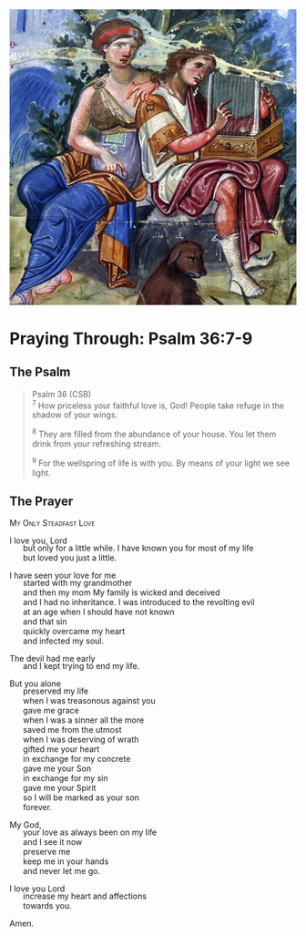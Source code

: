 <img class="intro-right" src="../images/art-paris-psalter.jpg">

<style>
  li {list-style-type: none;}
  p + ul {
    margin-top: -18px;
}
</style>

# Praying Through: Psalm 36:7-9

## The Psalm

>Psalm 36 (CSB)  
><sup>7</sup> How priceless your faithful love is, God! People take refuge in the shadow of your wings. 
>
><sup>8</sup> They are filled from the abundance of your house. You let them drink from your refreshing stream. 
>
><sup>9</sup> For the wellspring of life is with you. By means of your light we see light. 

## The Prayer

<div style="font-variant: small-caps;">
My Only Steadfast Love
</div>

I love you, Lord
* but only for a little while.
I have known you for most of my life
* but loved you just a little.

I have seen your love for me
* started with my grandmother
* and then my mom
My family is wicked and deceived
* and I had no inheritance.
I was introduced to the revolting evil
* at an age when I should have not known
* and that sin
* quickly overcame my heart
* and infected my soul.

The devil had me early
* and I kept trying to end my life.

But you alone
* preserved my life
* when I was treasonous against you
* gave me grace
* when I was a sinner all the more
* saved me from the utmost
* when I was deserving of wrath
* gifted me your heart
* in exchange for my concrete
* gave me your Son
* in exchange for my sin
* gave me your Spirit
* so I will be marked as your son
* forever.

My God,
* your love as always been on my life
* and I see it now
* preserve me
* keep me in your hands
* and never let me go.

I love you Lord
* increase my heart and affections
* towards you.

Amen.
